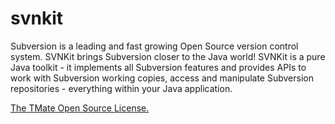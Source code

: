 # svnkit
Subversion is a leading and fast growing Open Source version control system. SVNKit brings Subversion closer to the Java world! SVNKit is a pure Java toolkit - it implements all Subversion features and provides APIs to work with Subversion working copies, access and manipulate Subversion repositories - everything within your Java application.

[The TMate Open Source License.](https://svnkit.com/license.html)
